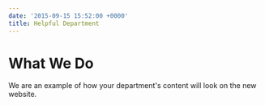 ```yaml
---
date: '2015-09-15 15:52:00 +0000'
title: Helpful Department
---
```


# What We Do

We are an example of how your department's content will look on the new website.
